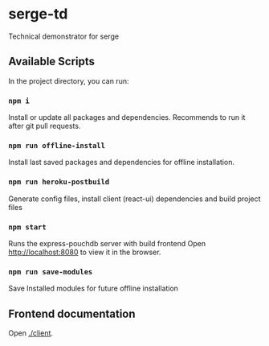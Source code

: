 
# serge-td
Technical demonstrator for serge

## Available Scripts

In the project directory, you can run:


### `npm i`

Install or update all packages and dependencies.
Recommends to run it after git pull requests.

### `npm run offline-install`

Install last saved packages and dependencies for offline installation.

### `npm run heroku-postbuild`

Generate config files, install client (react-ui) dependencies and build project files

### `npm start`

Runs the express-pouchdb server with build frontend
Open [http://localhost:8080](http://localhost:8080) to view it in the browser.

### `npm run save-modules`

Save Installed modules for future offline installation

## Frontend documentation

Open [./client](/client).

